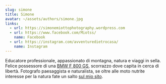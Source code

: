 ```yaml
---
slug: simone
title: Simone
avatar: ~/assets/authors/simone.jpg
links:
  - url: https://simonemiottophotography.wordpress.com
  - url: https://www.facebook.com/Miotss/
    name: Facebook
  - url: https://instagram.com/avventuredietrocasa/
    name: Instagram
---
```


Educatore professionale, appassionato di montagna, natura e viaggi in sella. Felice possessore di una [BMW F 800 GS](/tag/bmw-f800gs/), scorrazzo dove capita in cerca di libertà. Fotografo paesaggista e naturalista, se oltre alle moto nutrite interesse per la natura fate un salto [sul mio sito](https://simonemiottophotography.wordpress.com).
